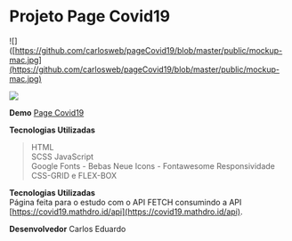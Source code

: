 ﻿# Projeto Page Covid19


![]([https://github.com/carlosweb/pageCovid19/blob/master/public/mockup-mac.jpg](https://github.com/carlosweb/pageCovid19/blob/master/public/mockup-mac.jpg)

![](http://www.seanhelvey.com/assets/images/seanhelvey/2014/08/html5-css-javascript-logos.png)

**Demo**  [Page Covid19 ](https://carlosweb.github.io/pageCovid19/)

**Tecnologias Utilizadas**  
>HTML  
>SCSS
>JavaScript  
>Google Fonts - Bebas Neue
>Icons - Fontawesome
>Responsividade CSS-GRID e FLEX-BOX

**Tecnologias Utilizadas**  
Página feita para o estudo com o API FETCH consumindo a API [https://covid19.mathdro.id/api](https://covid19.mathdro.id/api).

**Desenvolvedor** Carlos Eduardo 


